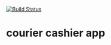 [![Build Status](https://travis-ci.com/ndasilver/courier_cashier_app.svg?branch=develop)](https://travis-ci.com/ndasilver/courier_cashier_app)

# courier cashier app

